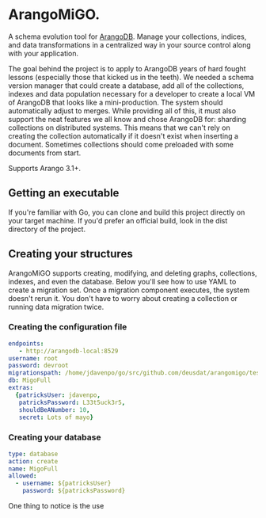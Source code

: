 # ArangoMiGO.

A schema evolution tool for [ArangoDB](https://arangodb.com/). Manage your collections, indices, 
and data transformations in a centralized way in your source control along with your application.

The goal behind the project is to apply to ArangoDB years of hard fought lessons (especially those 
that kicked us in the teeth). We needed a schema version manager that could create a database, add 
all of the collections, indexes and data population necessary for a developer to create a local VM 
of ArangoDB that looks like a mini-production. The system should automatically adjust to merges.
While providing all of this, it must also support the neat features we all know and chose ArangoDB for: 
sharding collections on distributed systems. This means that we can't rely on creating the collection 
automatically if it doesn't exist when inserting a document. Sometimes collections should come 
preloaded with some documents from start.

Supports Arango 3.1+.

## Getting an executable
If you're familiar with Go, you can clone and build this project directly on your target machine.
If you'd prefer an official build, look in the dist directory of the project.

## Creating your structures

ArangoMiGO supports creating, modifying, and deleting graphs, collections, indexes, and even the database. 
Below you'll see how to use YAML to create a migration set. Once a migration component executes, 
the system doesn't rerun it. You don't have to worry about creating a collection or running data
migration twice.

### Creating the configuration file
```yaml
endpoints:
   - http://arangodb-local:8529
username: root
password: devroot
migrationspath: /home/jdavenpo/go/src/github.com/deusdat/arangomigo/testdata/complete
db: MigoFull
extras:
  {patricksUser: jdavenpo,
   patricksPassword: L33t5uck3r5,
   shouldBeANumber: 10,
   secret: Lots of mayo}

```


### Creating your database
```yaml
type: database
action: create
name: MigoFull
allowed:
  - username: ${patricksUser}
    password: ${patricksPassword}

```

One thing to notice is the use